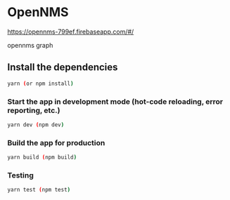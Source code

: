 # OpenNMS

https://opennms-799ef.firebaseapp.com/#/

opennms graph

## Install the dependencies
```bash
yarn (or npm install)
```

### Start the app in development mode (hot-code reloading, error reporting, etc.)
```bash
yarn dev (npm dev)
```

### Build the app for production
```bash
yarn build (npm build)
```

### Testing
```bash
yarn test (npm test)
```
